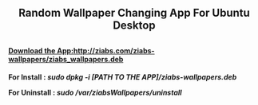 <h2 style="text-align: center;">Random Wallpaper Changing App For Ubuntu Desktop<h2>

<a href="http://ziabs.com/ziabs-wallpapers/ziabs_wallpapers.deb"><h4>Download the App:http://ziabs.com/ziabs-wallpapers/ziabs_wallpapers.deb<h4></a>
<p>For Install : <i>sudo dpkg -i [PATH TO THE APP]/ziabs-wallpapers.deb</i></p>
<p>For Uninstall : <i>sudo /var/ziabsWallpapers/uninstall</i><p>

